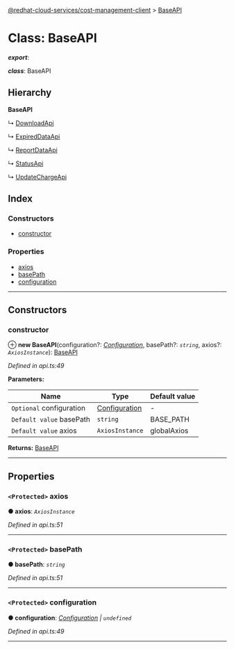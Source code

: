 [@redhat-cloud-services/cost-management-client](../README.md) > [BaseAPI](../classes/baseapi.md)

# Class: BaseAPI

*__export__*: 

*__class__*: BaseAPI

## Hierarchy

**BaseAPI**

↳  [DownloadApi](downloadapi.md)

↳  [ExpiredDataApi](expireddataapi.md)

↳  [ReportDataApi](reportdataapi.md)

↳  [StatusApi](statusapi.md)

↳  [UpdateChargeApi](updatechargeapi.md)

## Index

### Constructors

* [constructor](baseapi.md#constructor)

### Properties

* [axios](baseapi.md#axios)
* [basePath](baseapi.md#basepath)
* [configuration](baseapi.md#configuration)

---

## Constructors

<a id="constructor"></a>

###  constructor

⊕ **new BaseAPI**(configuration?: *[Configuration](configuration.md)*, basePath?: *`string`*, axios?: *`AxiosInstance`*): [BaseAPI](baseapi.md)

*Defined in api.ts:49*

**Parameters:**

| Name | Type | Default value |
| ------ | ------ | ------ |
| `Optional` configuration | [Configuration](configuration.md) | - |
| `Default value` basePath | `string` |  BASE_PATH |
| `Default value` axios | `AxiosInstance` |  globalAxios |

**Returns:** [BaseAPI](baseapi.md)

___

## Properties

<a id="axios"></a>

### `<Protected>` axios

**● axios**: *`AxiosInstance`*

*Defined in api.ts:51*

___
<a id="basepath"></a>

### `<Protected>` basePath

**● basePath**: *`string`*

*Defined in api.ts:51*

___
<a id="configuration"></a>

### `<Protected>` configuration

**● configuration**: *[Configuration](configuration.md) \| `undefined`*

*Defined in api.ts:49*

___

